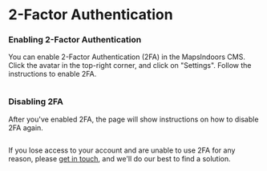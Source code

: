 # 2-Factor Authentication

### Enabling 2-Factor Authentication[​](https://docs.mapsindoors.com/2fa#enabling-2-factor-authentication) <a href="#enabling-2-factor-authentication" id="enabling-2-factor-authentication"></a>

You can enable 2-Factor Authentication (2FA) in the MapsIndoors CMS. Click the avatar in the top-right corner, and click on "Settings". Follow the instructions to enable 2FA.

<figure><img src="https://docs.mapsindoors.com/img/various/2fa.png" alt=""><figcaption></figcaption></figure>

### Disabling 2FA[​](https://docs.mapsindoors.com/2fa#disabling-2fa) <a href="#disabling-2fa" id="disabling-2fa"></a>

After you've enabled 2FA, the page will show instructions on how to disable 2FA again.

<figure><img src="https://docs.mapsindoors.com/img/various/2fa-disable.png" alt=""><figcaption></figcaption></figure>

If you lose access to your account and are unable to use 2FA for any reason, please [get in touch](https://resources.mapspeople.com/contact-us), and we'll do our best to find a solution.
